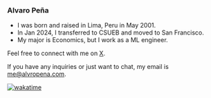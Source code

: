 ### Alvaro Peña

- I was born and raised in Lima, Peru in May 2001.
- In Jan 2024, I transferred to CSUEB and moved to San Francisco.
- My major is Economics, but I work as a ML engineer.

Feel free to connect with me on [X](https://twitter.com/alvropenaa).

If you have any inquiries or just want to chat, my email is [me@alvropena.com](mailto:me@alvropena.com).

[![wakatime](https://wakatime.com/badge/user/401cadbc-f50c-4d07-a590-a965437b8e94.svg)](https://wakatime.com/@401cadbc-f50c-4d07-a590-a965437b8e94)
